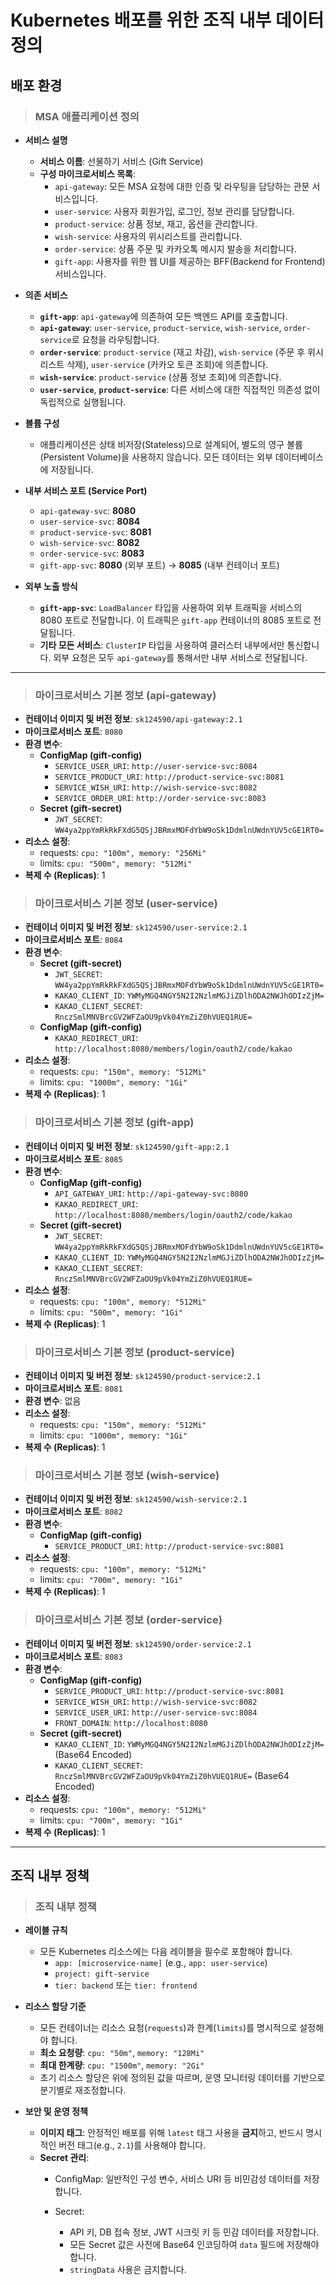 # Kubernetes 배포를 위한 조직 내부 데이터 정의

## 배포 환경

> ### MSA 애플리케이션 정의

-   **서비스 설명**
    -   **서비스 이름**: 선물하기 서비스 (Gift Service)
    -   **구성 마이크로서비스 목록**:
        -   `api-gateway`: 모든 MSA 요청에 대한 인증 및 라우팅을 담당하는 관문 서비스입니다.
        -   `user-service`: 사용자 회원가입, 로그인, 정보 관리를 담당합니다.
        -   `product-service`: 상품 정보, 재고, 옵션을 관리합니다.
        -   `wish-service`: 사용자의 위시리스트를 관리합니다.
        -   `order-service`: 상품 주문 및 카카오톡 메시지 발송을 처리합니다.
        -   `gift-app`: 사용자를 위한 웹 UI를 제공하는 BFF(Backend for Frontend) 서비스입니다.

-   **의존 서비스**
    -   **`gift-app`**: `api-gateway`에 의존하여 모든 백엔드 API를 호출합니다.
    -   **`api-gateway`**: `user-service`, `product-service`, `wish-service`, `order-service`로 요청을 라우팅합니다.
    -   **`order-service`**: `product-service` (재고 차감), `wish-service` (주문 후 위시리스트 삭제), `user-service` (카카오 토큰 조회)에 의존합니다.
    -   **`wish-service`**: `product-service` (상품 정보 조회)에 의존합니다.
    -   **`user-service`**, **`product-service`**: 다른 서비스에 대한 직접적인 의존성 없이 독립적으로 실행됩니다.

-   **볼륨 구성**
    -   애플리케이션은 상태 비저장(Stateless)으로 설계되어, 별도의 영구 볼륨(Persistent Volume)을 사용하지 않습니다. 모든 데이터는 외부 데이터베이스에 저장됩니다.

-   **내부 서비스 포트 (Service Port)**
    -   `api-gateway-svc`: **8080**
    -   `user-service-svc`: **8084**
    -   `product-service-svc`: **8081**
    -   `wish-service-svc`: **8082**
    -   `order-service-svc`: **8083**
    -   `gift-app-svc`: **8080** (외부 포트) -> **8085** (내부 컨테이너 포트)

-   **외부 노출 방식**
    -   **`gift-app-svc`**: `LoadBalancer` 타입을 사용하여 외부 트래픽을 서비스의 8080 포트로 전달합니다. 이 트래픽은 `gift-app` 컨테이너의 8085 포트로 전달됩니다.
    -   **기타 모든 서비스**: `ClusterIP` 타입을 사용하여 클러스터 내부에서만 통신합니다. 외부 요청은 모두 `api-gateway`를 통해서만 내부 서비스로 전달됩니다.

---

> ### 마이크로서비스 기본 정보 (api-gateway)

-   **컨테이너 이미지 및 버전 정보**: `sk124590/api-gateway:2.1`
-   **마이크로서비스 포트**: `8080`
-   **환경 변수**:
    -   **ConfigMap (gift-config)**
        -   `SERVICE_USER_URI`: `http://user-service-svc:8084`
        -   `SERVICE_PRODUCT_URI`: `http://product-service-svc:8081`
        -   `SERVICE_WISH_URI`: `http://wish-service-svc:8082`
        -   `SERVICE_ORDER_URI`: `http://order-service-svc:8083`
    -   **Secret (gift-secret)**
        -   `JWT_SECRET`: `WW4ya2ppYmRkRkFXdG5QSjJBRmxMOFdYbW9oSk1DdmlnUWdnYUV5cGE1RT0=`
-   **리소스 설정**:
    -   requests: `cpu: "100m", memory: "256Mi"`
    -   limits: `cpu: "500m", memory: "512Mi"`
-   **복제 수 (Replicas)**: 1

> ### 마이크로서비스 기본 정보 (user-service)

-   **컨테이너 이미지 및 버전 정보**: `sk124590/user-service:2.1`
-   **마이크로서비스 포트**: `8084`
-   **환경 변수**:
    -   **Secret (gift-secret)**
        -   `JWT_SECRET`: `WW4ya2ppYmRkRkFXdG5QSjJBRmxMOFdYbW9oSk1DdmlnUWdnYUV5cGE1RT0=`
        -   `KAKAO_CLIENT_ID`: `YWMyMGQ4NGY5N2I2NzlmMGJiZDlhODA2NWJhODIzZjM=`
        -   `KAKAO_CLIENT_SECRET`: `RnczSmlMNVBrcGV2WFZaOU9pVk04YmZiZ0hVUEQ1RUE=`
    -   **ConfigMap (gift-config)**
        -   `KAKAO_REDIRECT_URI`: `http://localhost:8080/members/login/oauth2/code/kakao`
-   **리소스 설정**:
    -   requests: `cpu: "150m", memory: "512Mi"`
    -   limits: `cpu: "1000m", memory: "1Gi"`
-   **복제 수 (Replicas)**: 1

> ### 마이크로서비스 기본 정보 (gift-app)

-   **컨테이너 이미지 및 버전 정보**: `sk124590/gift-app:2.1`
-   **마이크로서비스 포트**: `8085`
-   **환경 변수**:
    -   **ConfigMap (gift-config)**
        -   `API_GATEWAY_URI`: `http://api-gateway-svc:8080`
        -   `KAKAO_REDIRECT_URI`: `http://localhost:8080/members/login/oauth2/code/kakao`
    -   **Secret (gift-secret)**
        -   `JWT_SECRET`: `WW4ya2ppYmRkRkFXdG5QSjJBRmxMOFdYbW9oSk1DdmlnUWdnYUV5cGE1RT0=`
        -   `KAKAO_CLIENT_ID`: `YWMyMGQ4NGY5N2I2NzlmMGJiZDlhODA2NWJhODIzZjM=`
        -   `KAKAO_CLIENT_SECRET`: `RnczSmlMNVBrcGV2WFZaOU9pVk04YmZiZ0hVUEQ1RUE=`
-   **리소스 설정**:
    -   requests: `cpu: "100m", memory: "512Mi"`
    -   limits: `cpu: "500m", memory: "1Gi"`
-   **복제 수 (Replicas)**: 1

> ### 마이크로서비스 기본 정보 (product-service)

-   **컨테이너 이미지 및 버전 정보**: `sk124590/product-service:2.1`
-   **마이크로서비스 포트**: `8081`
-   **환경 변수**: 없음
-   **리소스 설정**:
    -   requests: `cpu: "150m", memory: "512Mi"`
    -   limits: `cpu: "1000m", memory: "1Gi"`
-   **복제 수 (Replicas)**: 1

> ### 마이크로서비스 기본 정보 (wish-service)

-   **컨테이너 이미지 및 버전 정보**: `sk124590/wish-service:2.1`
-   **마이크로서비스 포트**: `8082`
-   **환경 변수**:
    -   **ConfigMap (gift-config)**
        -   `SERVICE_PRODUCT_URI`: `http://product-service-svc:8081`
-   **리소스 설정**:
    -   requests: `cpu: "100m", memory: "512Mi"`
    -   limits: `cpu: "700m", memory: "1Gi"`
-   **복제 수 (Replicas)**: 1

> ### 마이크로서비스 기본 정보 (order-service)

-   **컨테이너 이미지 및 버전 정보**: `sk124590/order-service:2.1`
-   **마이크로서비스 포트**: `8083`
-   **환경 변수**:
    -   **ConfigMap (gift-config)**
        -   `SERVICE_PRODUCT_URI`: `http://product-service-svc:8081`
        -   `SERVICE_WISH_URI`: `http://wish-service-svc:8082`
        -   `SERVICE_USER_URI`: `http://user-service-svc:8084`
        -   `FRONT_DOMAIN`: `http://localhost:8080`
    -   **Secret (gift-secret)**
        -   `KAKAO_CLIENT_ID`: `YWMyMGQ4NGY5N2I2NzlmMGJiZDlhODA2NWJhODIzZjM=` (Base64 Encoded)
        -   `KAKAO_CLIENT_SECRET`: `RnczSmlMNVBrcGV2WFZaOU9pVk04YmZiZ0hVUEQ1RUE=` (Base64 Encoded)
-   **리소스 설정**:
    -   requests: `cpu: "100m", memory: "512Mi"`
    -   limits: `cpu: "700m", memory: "1Gi"`
-   **복제 수 (Replicas)**: 1
---

## 조직 내부 정책

> ### 조직 내부 정책

-   **레이블 규칙**
    -   모든 Kubernetes 리소스에는 다음 레이블을 필수로 포함해야 합니다.
        -   `app: [microservice-name]` (e.g., `app: user-service`)
        -   `project: gift-service`
        -   `tier: backend` 또는 `tier: frontend`

-   **리소스 할당 기준**
    -   모든 컨테이너는 리소스 요청(`requests`)과 한계(`limits`)를 명시적으로 설정해야 합니다.
    -   **최소 요청량**: `cpu: "50m"`, `memory: "128Mi"`
    -   **최대 한계량**: `cpu: "1500m"`, `memory: "2Gi"`
    -   초기 리소스 할당은 위에 정의된 값을 따르며, 운영 모니터링 데이터를 기반으로 분기별로 재조정합니다.

-   **보안 및 운영 정책**
    -   **이미지 태그**: 안정적인 배포를 위해 `latest` 태그 사용을 **금지**하고, 반드시 명시적인 버전 태그(e.g., `2.1`)를 사용해야 합니다.
    -   **Secret 관리**:
        - ConfigMap: 일반적인 구성 변수, 서비스 URI 등 비민감성 데이터를 저장합니다.

        - Secret: 
            - API 키, DB 접속 정보, JWT 시크릿 키 등 민감 데이터를 저장합니다.
            - 모든 Secret 값은 사전에 Base64 인코딩하여 `data` 필드에 저장해야 합니다.
            - `stringData` 사용은 금지합니다.